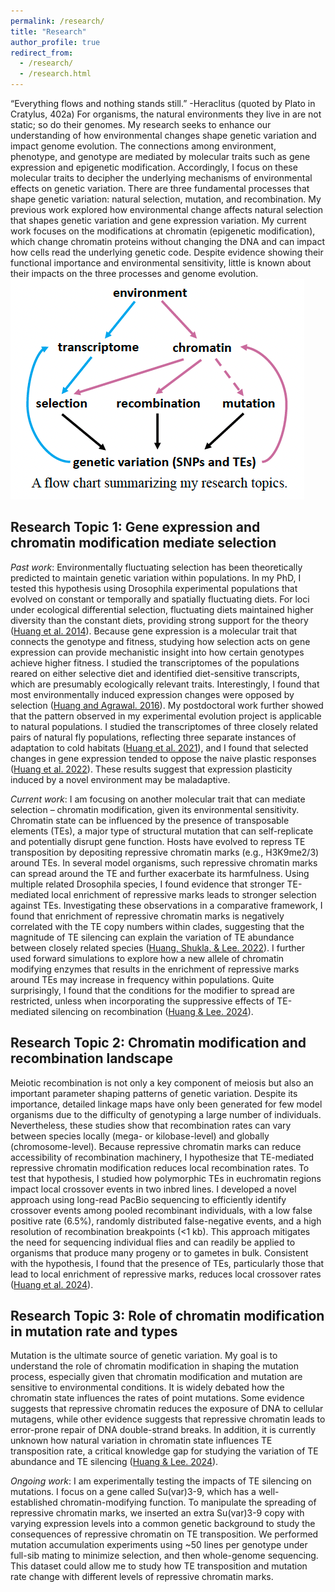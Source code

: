 ```yaml
---
permalink: /research/
title: "Research"
author_profile: true
redirect_from: 
  - /research/
  - /research.html
---
```


“Everything flows and nothing stands still.” -Heraclitus (quoted by Plato in Cratylus, 402a)
For organisms, the natural environments they live in are not static; so do their genomes. My research seeks to enhance our understanding of how environmental changes shape genetic variation and impact genome evolution. The connections among environment, phenotype, and genotype are mediated by molecular traits such as gene expression and epigenetic modification. Accordingly, I focus on these molecular traits to decipher the underlying mechanisms of environmental effects on genetic variation. There are three fundamental processes that shape genetic variation: natural selection, mutation, and recombination. My previous work explored how environmental change affects natural selection that shapes genetic variation and gene expression variation. My current work focuses on the modifications at chromatin (epigenetic modification), which change chromatin proteins without changing the DNA and can impact how cells read the underlying genetic code. Despite evidence showing their functional importance and environmental sensitivity, little is known about their impacts on the three processes and genome evolution.
![research flowchat](/images/research-flowchat.png)

## Research Topic 1: Gene expression and chromatin modification mediate selection
*Past work*: Environmentally fluctuating selection has been theoretically predicted to maintain genetic variation within populations. In my PhD, I tested this hypothesis using Drosophila experimental populations that evolved on constant or temporally and spatially fluctuating diets. For loci under ecological differential selection, fluctuating diets maintained higher diversity than the constant diets, providing strong support for the theory ([Huang et al. 2014](https://journals.plos.org/plosgenetics/article?id=10.1371/journal.pgen.1004527)). Because gene expression is a molecular trait that connects the genotype and fitness, studying how selection acts on gene expression can provide mechanistic insight into how certain genotypes achieve higher fitness. I studied the transcriptomes of the populations reared on either selective diet and identified diet-sensitive transcripts, which are presumably ecologically relevant traits. Interestingly, I found that most environmentally induced expression changes were opposed by selection ([Huang and Agrawal. 2016](https://journals.plos.org/plosgenetics/article?id=10.1371/journal.pgen.1006336)). My postdoctoral work further showed that the pattern observed in my experimental evolution project is applicable to natural populations. I studied the transcriptomes of three closely related pairs of natural fly populations, reflecting three separate instances of adaptation to cold habitats ([Huang et al. 2021](https://academic.oup.com/genetics/article/218/3/iyab077/6275754)), and I found that selected changes in gene expression tended to oppose the naive plastic responses ([Huang et al. 2022](https://academic.oup.com/gbe/article/14/4/evac050/6563504)). These results suggest that expression plasticity induced by a novel environment may be maladaptive.

*Current work*: I am focusing on another molecular trait that can mediate selection – chromatin modification, given its environmental sensitivity. Chromatin state can be influenced by the presence of transposable elements (TEs), a major type of structural mutation that can self-replicate and potentially disrupt gene function. Hosts have evolved to repress TE transposition by depositing repressive chromatin marks (e.g., H3K9me2/3) around TEs. In several model organisms, such repressive chromatin marks can spread around the TE and further exacerbate its harmfulness. Using multiple related Drosophila species, I found evidence that stronger TE-mediated local enrichment of repressive marks leads to stronger selection against TEs. Investigating these observations in a comparative framework, I found that enrichment of repressive chromatin marks is negatively correlated with the TE copy numbers within clades, suggesting that the magnitude of TE silencing can explain the variation of TE abundance between closely related species ([Huang, Shukla, & Lee. 2022](https://elifesciences.org/articles/81567)). I further used forward simulations to explore how a new allele of chromatin modifying enzymes that results in the enrichment of repressive marks around TEs may increase in frequency within populations. Quite surprisingly, I found that the conditions for the modifier to spread are restricted, unless when incorporating the suppressive effects of TE-mediated silencing on recombination ([Huang & Lee. 2024](https://royalsocietypublishing.org/doi/full/10.1098/rspb.2023.2775)).

## Research Topic 2: Chromatin modification and recombination landscape
Meiotic recombination is not only a key component of meiosis but also an important parameter shaping patterns of genetic variation. Despite its importance, detailed linkage maps have only been generated for few model organisms due to the difficulty of genotyping a large number of individuals. Nevertheless, these studies show that recombination rates can vary between species locally (mega- or kilobase-level) and globally (chromosome-level). Because repressive chromatin marks can reduce accessibility of recombination machinery, I hypothesize that TE-mediated repressive chromatin modification reduces local recombination rates. To test that hypothesis, I studied how polymorphic TEs in euchromatin regions impact local crossover events in two inbred lines. I developed a novel approach using long-read PacBio sequencing to efficiently identify crossover events among pooled recombinant individuals, with a low false positive rate (6.5%), randomly distributed false-negative events, and a high resolution of recombination breakpoints (<1 kb). This approach mitigates the need for sequencing individual flies and can readily be applied to organisms that produce many progeny or to gametes in bulk. Consistent with the hypothesis, I found that the presence of TEs, particularly those that lead to local enrichment of repressive marks, reduces local crossover rates ([Huang et al. 2024](https://www.biorxiv.org/content/10.1101/2024.09.17.613564v1.abstract)).

## Research Topic 3: Role of chromatin modification in mutation rate and types
Mutation is the ultimate source of genetic variation. My goal is to understand the role of chromatin modification in shaping the mutation process, especially given that chromatin modification and mutation are sensitive to environmental conditions. It is widely debated how the chromatin state influences the rates of point mutations. Some evidence suggests that repressive chromatin reduces the exposure of DNA to cellular mutagens, while other evidence suggests that repressive chromatin leads to error-prone repair of DNA double-strand breaks. In addition, it is currently unknown how natural variation in chromatin state influences TE transposition rate, a critical knowledge gap for studying the variation of TE abundance and TE silencing ([Huang & Lee. 2024](https://royalsocietypublishing.org/doi/full/10.1098/rspb.2023.2775)).

*Ongoing work*: I am experimentally testing the impacts of TE silencing on mutations. I focus on a gene called Su(var)3-9, which has a well-established chromatin-modifying function. To manipulate the spreading of repressive chromatin marks, we inserted an extra Su(var)3-9 copy with varying expression levels into a common genetic background to study the consequences of repressive chromatin on TE transposition. We performed mutation accumulation experiments using ~50 lines per genotype under full-sib mating to minimize selection, and then whole-genome sequencing. This dataset could allow me to study how TE transposition and mutation rate change with different levels of repressive chromatin marks.
